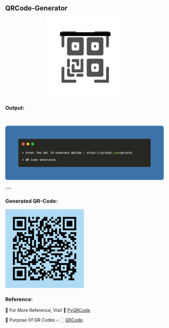 ## QRCode-Generator 
<p align="center">
  <img width="250" height="250" src="Img/QR-Logo.gif" alt="Logo">
</p>

### Output:                                                              
<br> 
<p align="center">           
<img src="Img/Output.png" alt="Sample-Output">
</p>
---

###  Generated QR-Code:
<img src="Img/QRCode.jpg" height=250px alt="QR">
<br>

### Reference:

💠 For More Reference, Visit 📑 [PyQRCode](https://pypi.org/project/PyQRCode/).

💠 Purpose Of QR Codes 👉🏻 [QRCode](https://www.qr-code-generator.com/qr-code-marketing/why-should-i-use-qr-codes/).
